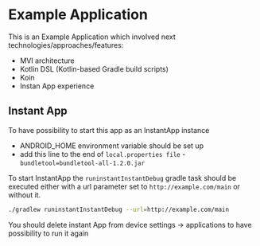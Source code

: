 # Example Application

This is an Example Application which involved next technologies/approaches/features:
- MVI architecture
- Kotlin DSL (Kotlin-based Gradle build scripts)
- Koin
- Instan App experience

## Instant App
To have possibility to start this app as an InstantApp instance
- ANDROID_HOME environment variable should be set up
- add this line to the end of `local.properties file` - `bundletool=bundletool-all-1.2.0.jar`

To start InstantApp the `runinstantInstantDebug` gradle task should be executed either with a url parameter set to `http://example.com/main` or without it.
```bash
./gradlew runinstantInstantDebug --url=http://example.com/main
```
You should delete instant App from device settings -> applications to have possibility to run it again